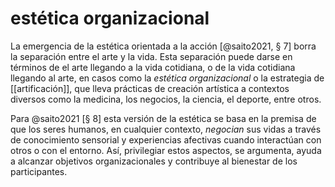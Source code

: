 # estética organizacional
La emergencia de la estética orientada a la acción [@saito2021, § 7] borra la separación entre el arte y la vida. Esta separación puede darse en términos de el arte llegando a la vida cotidiana, o de la vida cotidiana llegando al arte, en casos como la *estética organizacional* o la estrategia de [[artificación]], que lleva prácticas de creación artística a contextos diversos como la medicina, los negocios, la ciencia, el deporte, entre otros.

Para @saito2021 [§ 8] esta versión de la estética se basa en la premisa de que los seres humanos, en cualquier contexto, *negocian* sus vidas a través de conocimiento sensorial y experiencias afectivas cuando interactúan con otros o con el entorno. Así, privilegiar estos aspectos, se argumenta, ayuda a alcanzar objetivos organizacionales y contribuye al bienestar de los participantes.
